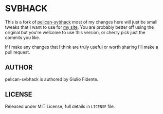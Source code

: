 # SVBHACK

This is a fork of [pelican-svbhack](https://github.com/gfidente/pelican-svbhack)
most of my changes here will just be small tweaks that I want to use for 
[my site](https://xo.tc). You are probably better off using the original but
you're welcome to use this version, or cherry pick just the commits you like.

If I make any changes that I think are truly useful or worth sharing I'll make a
pull request.

## AUTHOR

pelican-svbhack is authored by Giulio Fidente.

## LICENSE

Released under MIT License, full details in `LICENSE` file.
